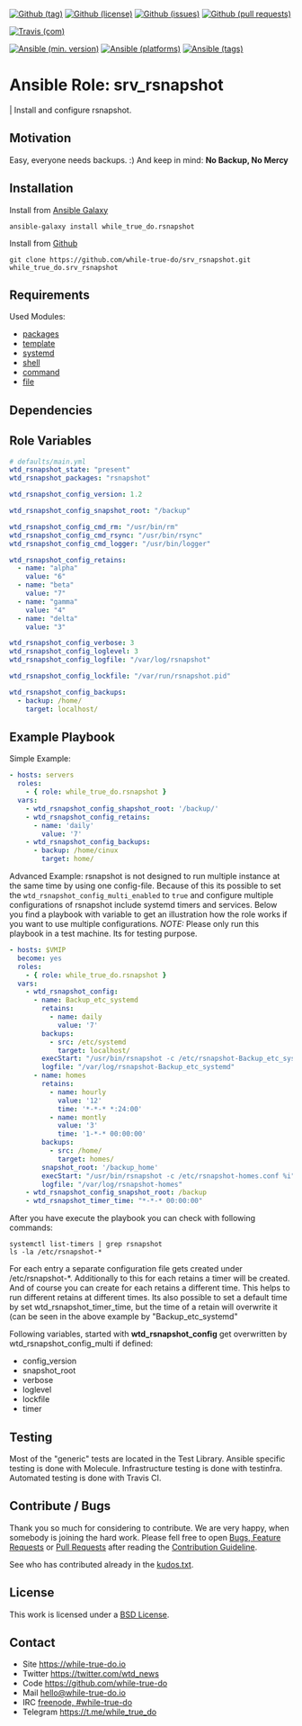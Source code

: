 <!--
name: README.md
description: This file contains important information for the repository.
author: while-true-do.io
contact: hello@while-true-do.io
license: BSD-3-Clause
-->

<!-- github shields -->
[![Github (tag)](https://img.shields.io/github/tag/while-true-do/ansible-role-srv_rsnapshot.svg)](https://github.com/while-true-do/ansible-role-srv_rsnapshot/tags)
[![Github (license)](https://img.shields.io/github/license/while-true-do/ansible-role-srv_rsnapshot.svg)](https://github.com/while-true-do/ansible-role-srv_rsnapshot/blob/master/LICENSE)
[![Github (issues)](https://img.shields.io/github/issues/while-true-do/ansible-role-srv_rsnapshot.svg)](https://github.com/while-true-do/ansible-role-srv_rsnapshot/issues)
[![Github (pull requests)](https://img.shields.io/github/issues-pr/while-true-do/ansible-role-srv_rsnapshot.svg)](https://github.com/while-true-do/ansible-role-srv_rsnapshot/pulls)
<!-- travis shields -->
[![Travis (com)](https://img.shields.io/travis/com/while-true-do/ansible-role-srv_rsnapshot.svg)](https://travis-ci.com/while-true-do/ansible-role-srv_rsnapshot)
<!-- ansible shields -->
[![Ansible (min. version)](https://img.shields.io/badge/dynamic/yaml.svg?label=Min.%20Ansible%20Version&url=https%3A%2F%2Fraw.githubusercontent.com%2Fwhile-true-do%2Fansible-role-srv_rsnapshot%2Fmaster%2Fmeta%2Fmain.yml&query=%24.galaxy_info.min_ansible_version&colorB=black)](https://galaxy.ansible.com/while_true_do/srv_rsnapshot)
[![Ansible (platforms)](https://img.shields.io/badge/dynamic/yaml.svg?label=Supported%20OS&url=https%3A%2F%2Fraw.githubusercontent.com%2Fwhile-true-do%2Fansible-role-srv_rsnapshot%2Fmaster%2Fmeta%2Fmain.yml&query=galaxy_info.platforms%5B*%5D.name&colorB=black)](https://galaxy.ansible.com/while_true_do/srv_rsnapshot)
[![Ansible (tags)](https://img.shields.io/badge/dynamic/yaml.svg?label=Galaxy%20Tags&url=https%3A%2F%2Fraw.githubusercontent.com%2Fwhile-true-do%2Fansible-role-srv_rsnapshot%2Fmaster%2Fmeta%2Fmain.yml&query=%24.galaxy_info.galaxy_tags%5B*%5D&colorB=black)](https://galaxy.ansible.com/while_true_do/srv_rsnapshot)


# Ansible Role: srv_rsnapshot
| Install and configure rsnapshot.

## Motivation

Easy, everyone needs backups. :)
And keep in mind:
**No Backup, No Mercy**

## Installation

Install from [Ansible Galaxy](https://galaxy.ansible.com/while_true_do/srv_rsnapshot)

```
ansible-galaxy install while_true_do.rsnapshot
```

Install from [Github](https://github.com/while-true-do/srv_rsnapshot)

```
git clone https://github.com/while-true-do/srv_rsnapshot.git while_true_do.srv_rsnapshot
```

## Requirements

Used Modules:

-   [packages](http://docs.ansible.com/ansible/latest/package_module.html)
-   [template](http://docs.ansible.com/ansible/latest/template_module.html)
-   [systemd](https://docs.ansible.com/ansible/latest/systemd_module.html)
-   [shell](https://docs.ansible.com/ansible/latest/shell_module.html)
-   [command](https://docs.ansible.com/ansible/latest/command_module.html)
-   [file](https://docs.ansible.com/ansible/latest/file_module.html)

## Dependencies

<!--
Describe, if other roles are needed and link them here.
You also have to put the dependencies in the requirements.yml.

```
ansible-galaxy install -r requirements.yml
```

If nothing is needed, please write "None."
-->

## Role Variables

```yaml
# defaults/main.yml
wtd_rsnapshot_state: "present"
wtd_rsnapshot_packages: "rsnapshot"

wtd_rsnapshot_config_version: 1.2

wtd_rsnapshot_config_snapshot_root: "/backup"

wtd_rsnapshot_config_cmd_rm: "/usr/bin/rm"
wtd_rsnapshot_config_cmd_rsync: "/usr/bin/rsync"
wtd_rsnapshot_config_cmd_logger: "/usr/bin/logger"

wtd_rsnapshot_config_retains:
  - name: "alpha"
    value: "6"
  - name: "beta"
    value: "7"
  - name: "gamma"
    value: "4"
  - name: "delta"
    value: "3"

wtd_rsnapshot_config_verbose: 3
wtd_rsnapshot_config_loglevel: 3
wtd_rsnapshot_config_logfile: "/var/log/rsnapshot"

wtd_rsnapshot_config_lockfile: "/var/run/rsnapshot.pid"

wtd_rsnapshot_config_backups:
  - backup: /home/
    target: localhost/
```

## Example Playbook

Simple Example:

```yaml
- hosts: servers
  roles:
    - { role: while_true_do.rsnapshot }
  vars:
    - wtd_rsnapshot_config_shapshot_root: '/backup/'
    - wtd_rsnapshot_config_retains:
      - name: 'daily'
        value: '7'
    - wtd_rsnapshot_config_backups:
      - backup: /home/cinux
        target: home/
```

Advanced Example:
rsnapshot is not designed to run multiple instance at the same time by using one config-file.
Because of this its possible to set the `wtd_rsnapshot_config_multi_enabled` to `true` and configure multiple configurations of rsnapshot include systemd timers and services.
Below you find a playbook with variable to get an illustration how the role works if you want to use multiple configurations.
*NOTE:* Please only run this playbook in a test machine. Its for testing purpose.

```yaml
- hosts: $VMIP
  become: yes
  roles:
    - { role: while_true_do.rsnapshot }
  vars:
    - wtd_rsnapshot_config:
      - name: Backup_etc_systemd
        retains:
          - name: daily
            value: '7'
        backups:
          - src: /etc/systemd
            target: localhost/
        execStart: "/usr/bin/rsnapshot -c /etc/rsnapshot-Backup_etc_systemd.conf %i"
        logfile: "/var/log/rsnapshot-Backup_etc_systemd"
      - name: homes
        retains:
          - name: hourly
            value: '12'
            time: '*-*-* *:24:00'
          - name: montly
            value: '3'
            time: '1-*-* 00:00:00'
        backups:
          - src: /home/
            target: homes/
        snapshot_root: '/backup_home'
        execStart: "/usr/bin/rsnapshot -c /etc/rsnapshot-homes.conf %i"
        logfile: "/var/log/rsnapshot-homes"
    - wtd_rsnapshot_config_snapshot_root: /backup
    - wtd_rsnapshot_timer_time: "*-*-* 00:00:00"
```

After you have execute the playbook you can check with following commands:
```
systemctl list-timers | grep rsnapshot
ls -la /etc/rsnapshot-*
```

For each entry a separate configuration file gets created under /etc/rsnapshot-*.
Additionally to this for each retains a timer will be created. And of course you can create for each retains a different time. This helps to run different retains at different times. Its also possible to set a default time by set wtd_rsnapshot_timer_time, but the time of a retain will overwrite it (can be seen in the above example by "Backup_etc_systemd"


Following variables, started with __wtd_rsnapshot_config__ get overwritten by wtd_rsnapshot_config_multi if defined:
- config_version
- snapshot_root
- verbose
- loglevel
- lockfile
- timer


## Testing
Most of the "generic" tests are located in the Test Library.
Ansible specific testing is done with Molecule.
Infrastructure testing is done with testinfra.
Automated testing is done with Travis CI.

## Contribute / Bugs

Thank you so much for considering to contribute. We are very happy, when somebody
is joining the hard work. Please fell free to open
[Bugs, Feature Requests](https://github.com/while-true-do/ansible-role-srv_rsnapshot/issues)
or [Pull Requests](https://github.com/while-true-do/ansible-role-srv_rsnapshot/pulls) after
reading the [Contribution Guideline](https://github.com/while-true-do/doc-library/blob/master/docs/CONTRIBUTING.md).

See who has contributed already in the [kudos.txt](./kudos.txt).

## License

This work is licensed under a [BSD License](https://opensource.org/licenses/BSD-3-Clause).

## Contact

-   Site <https://while-true-do.io>
-   Twitter <https://twitter.com/wtd_news>
-   Code <https://github.com/while-true-do>
-   Mail [hello@while-true-do.io](mailto:hello@while-true-do.io)
-   IRC [freenode, #while-true-do](https://webchat.freenode.net/?channels=while-true-do)
-   Telegram <https://t.me/while_true_do>
